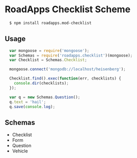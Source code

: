 # RoadApps Checklist Scheme

```bash
  $ npm install roadapps.mod-checklist
```

## Usage

```js
  var mongoose = require('mongoose');
  var Schemas = require('roadapps.checklist')(mongoose);
  var Checklist = Schemas.Checklist;

  mongoose.connect('mongodb://localhost/heisenberg');

  Checklist.find().exec(function(err, checklists) {
    console.dir(checklists);
  });

  var q = new Schemas.Question();
  q.text = 'hail';
  q.save(console.log);
```

## Schemas

* Checklist
* Form
* Question
* Vehicle
